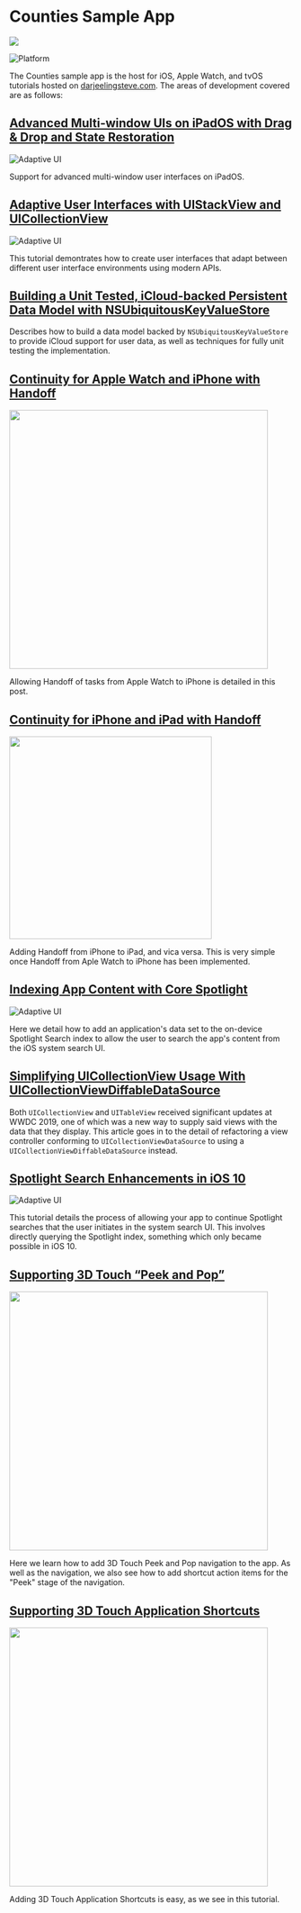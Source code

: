 # Counties Sample App

<img src="readme_images/devices.png" max-width="515" max-height="500" />

![Platform](https://img.shields.io/badge/platforms-iOS%2016.0%20%7C%20tvOS%2016.0%20%7C%20watchOS%209.0-F28D00.svg)

The Counties sample app is the host for iOS, Apple Watch, and tvOS tutorials hosted on [darjeelingsteve.com](https://darjeelingsteve.com). The areas of development covered are as follows:

## [Advanced Multi-window UIs on iPadOS with Drag & Drop and State Restoration](https://darjeelingsteve.com/articles/Advanced-Multi-window-UIs-on-iPadOS-with-Drag-and-Drop-and-State-Restoration.html)

![Adaptive UI](readme_images/multi_window.gif)

Support for advanced multi-window user interfaces on iPadOS.

## [Adaptive User Interfaces with UIStackView and UICollectionView](https://darjeelingsteve.com/articles/Adaptive-User-Interfaces-with-UIStackView-and-UICollectionView.html)
![Adaptive UI](readme_images/adaptivity.gif)

This tutorial demontrates how to create user interfaces that adapt between different user interface environments using modern APIs.

## [Building a Unit Tested, iCloud-backed Persistent Data Model with NSUbiquitousKeyValueStore](https://darjeelingsteve.com/articles/Building-a-Unit-Tested,-iCloud-backed-Persistent-Data-Model-with-NSUbiquitousKeyValueStore.html)

Describes how to build a data model backed by `NSUbiquitousKeyValueStore` to provide iCloud support for user data, as well as techniques for fully unit testing the implementation.

## [Continuity for Apple Watch and iPhone with Handoff](https://darjeelingsteve.com/articles/Continuity-for-Apple-Watch-and-iPhone-with-Handoff.html)

<img src="readme_images/iphone_handoff.png" height="460" />

Allowing Handoff of tasks from Apple Watch to iPhone is detailed in this post.

## [Continuity for iPhone and iPad with Handoff](https://darjeelingsteve.com/articles/Continuity-for-iPhone-and-iPad-with-Handoff.html)

<img src="readme_images/ipad_handoff.png" height="360" />

Adding Handoff from iPhone to iPad, and vica versa. This is very simple once Handoff from Aple Watch to iPhone has been implemented.

## [Indexing App Content with Core Spotlight](https://darjeelingsteve.com/articles/Indexing-App-Content-with-Core-Spotlight.html)

![Adaptive UI](readme_images/spotlight_search.gif)

Here we detail how to add an application's data set to the on-device Spotlight Search index to allow the user to search the app's content from the iOS system search UI.

## [Simplifying UICollectionView Usage With UICollectionViewDiffableDataSource](https://darjeelingsteve.com/articles/Simplifying-UICollectionView-Usage-With-UICollectionViewDiffableDataSource.html)

Both `UICollectionView` and `UITableView` received significant updates at WWDC 2019, one of which was a new way to supply said views with the data that they display. This article goes in to the detail of refactoring a view controller conforming to `UICollectionViewDataSource` to using a `UICollectionViewDiffableDataSource` instead.

## [Spotlight Search Enhancements in iOS 10](https://darjeelingsteve.com/articles/Spotlight-Search-Enhancements-in-iOS-10.html)

![Adaptive UI](readme_images/spotlight_search_continuation.gif)

This tutorial details the process of allowing your app to continue Spotlight searches that the user initiates in the system search UI. This involves directly querying the Spotlight index, something which only became possible in iOS 10.

## [Supporting 3D Touch “Peek and Pop”](https://darjeelingsteve.com/articles/Supporting-3D-Touch-%22Peek-and-Pop%22.html)

<img src="readme_images/peek_and_pop.png" height="460" />

Here we learn how to add 3D Touch Peek and Pop navigation to the app. As well as the navigation, we also see how to add shortcut action items for the "Peek" stage of the navigation.

## [Supporting 3D Touch Application Shortcuts](https://darjeelingsteve.com/articles/Supporting-3D-Touch-Application-Shortcuts.html)

<img src="readme_images/3d_touch_shortcuts.png" height="460" />

Adding 3D Touch Application Shortcuts is easy, as we see in this tutorial.
